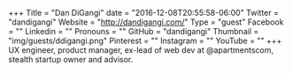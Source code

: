 +++
Title = "Dan DiGangi"
date = "2016-12-08T20:55:58-06:00"
Twitter = "dandigangi"
Website = "http://dandigangi.com/"
Type = "guest"
Facebook = ""
Linkedin = ""
Pronouns = ""
GitHub = "dandigangi"
Thumbnail = "img/guests/ddigangi.png"
Pinterest = ""
Instagram = ""
YouTube = ""
+++
UX engineer, product manager, ex-lead of web dev at @apartmentscom, stealth startup owner and advisor.
